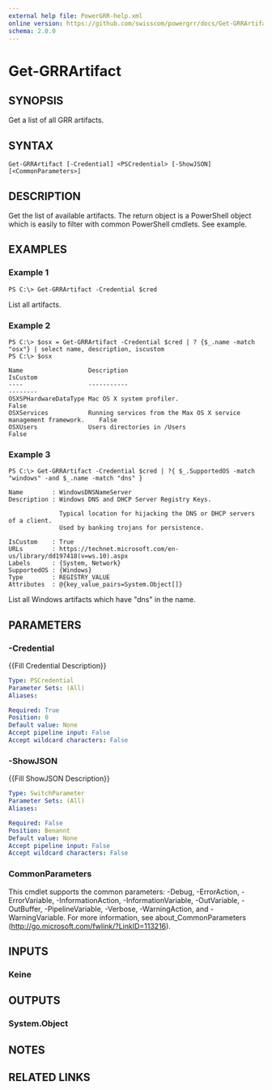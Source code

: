 ```yaml
---
external help file: PowerGRR-help.xml
online version: https://github.com/swisscom/powergrr/docs/Get-GRRArtifact.md
schema: 2.0.0
---
```


# Get-GRRArtifact

## SYNOPSIS
Get a list of all GRR artifacts.

## SYNTAX

```
Get-GRRArtifact [-Credential] <PSCredential> [-ShowJSON] [<CommonParameters>]
```

## DESCRIPTION
Get the list of available artifacts. The return object is a PowerShell object
which is easily to filter with common PowerShell cmdlets. See example.

## EXAMPLES

### Example 1
```
PS C:\> Get-GRRArtifact -Credential $cred
```

List all artifacts.

### Example 2
```
PS C:\> $osx = Get-GRRArtifact -Credential $cred | ? {$_.name -match "osx"} | select name, description, iscustom
PS C:\> $osx

Name                  Description                                                      IsCustom
----                  -----------                                                      --------
OSXSPHardwareDataType Mac OS X system profiler.                                           False
OSXServices           Running services from the Max OS X service management framework.    False
OSXUsers              Users directories in /Users                                         False
```

### Example 3
```
PS C:\> Get-GRRArtifact -Credential $cred | ?{ $_.SupportedOS -match "windows" -and $_.name -match "dns" }

Name        : WindowsDNSNameServer
Description : Windows DNS and DHCP Server Registry Keys.

              Typical location for hijacking the DNS or DHCP servers of a client.
              Used by banking trojans for persistence.

IsCustom    : True
URLs        : https://technet.microsoft.com/en-us/library/dd197418(v=ws.10).aspx
Labels      : {System, Network}
SupportedOS : {Windows}
Type        : REGISTRY_VALUE
Attributes  : @{key_value_pairs=System.Object[]}
```

List all Windows artifacts which have "dns" in the name.

## PARAMETERS

### -Credential
{{Fill Credential Description}}

```yaml
Type: PSCredential
Parameter Sets: (All)
Aliases: 

Required: True
Position: 0
Default value: None
Accept pipeline input: False
Accept wildcard characters: False
```

### -ShowJSON
{{Fill ShowJSON Description}}

```yaml
Type: SwitchParameter
Parameter Sets: (All)
Aliases: 

Required: False
Position: Benannt
Default value: None
Accept pipeline input: False
Accept wildcard characters: False
```

### CommonParameters
This cmdlet supports the common parameters: -Debug, -ErrorAction, -ErrorVariable, -InformationAction, -InformationVariable, -OutVariable, -OutBuffer, -PipelineVariable, -Verbose, -WarningAction, and -WarningVariable. For more information, see about_CommonParameters (http://go.microsoft.com/fwlink/?LinkID=113216).

## INPUTS

### Keine

## OUTPUTS

### System.Object

## NOTES

## RELATED LINKS

